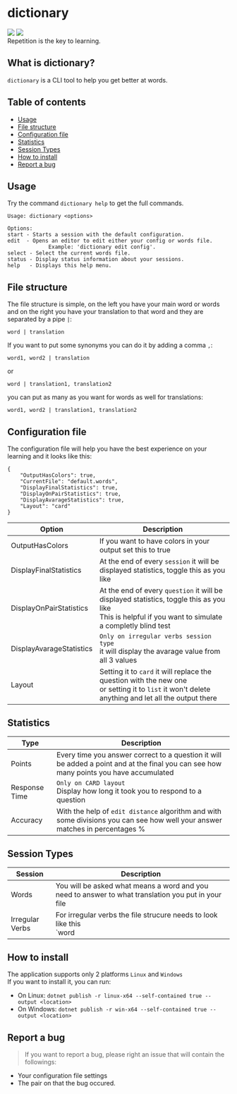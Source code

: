 # dictionary
<a href=""><img src="https://img.shields.io/badge/C%23-239120?style=for-the-badge&logo=c-sharp&logoColor=white"></a>
<a href=""><img src="https://img.shields.io/badge/.NET-5C2D91?style=for-the-badge&logo=.net&logoColor=white"></a>
<br>
Repetition is the key to learning.

## What is dictionary?
`dictionary` is a CLI tool to help you get better at words.

## Table of contents
- [Usage](#usage)
- [File structure](#file-structure)
- [Configuration file](#configuration-file)
- [Statistics](#statistics)
- [Session Types](#session-types)
- [How to install](#how-to-install)
- [Report a bug](#report-a-bug)

## Usage
Try the command `dictionary help` to get the full commands.
```
Usage: dictionary <options>

Options:
start - Starts a session with the default configuration.
edit  - Opens an editor to edit either your config or words file.
             Example: 'dictionary edit config'.
select - Select the current words file.
status - Display status information about your sessions.
help   - Displays this help menu.
```

## File structure
The file structure is simple, on the left you have your main word or words and 
on the right you have your translation to that word and they are separated by a
pipe `|`:
```
word | translation
```
If you want to put some synonyms you can do it by adding a comma `,`: 
```
word1, word2 | translation
```
or 
```
word | translation1, translation2
```
you can put as many as you want for words as well for translations:
```
word1, word2 | translation1, translation2
```

## Configuration file
The configuration file will help you have the best experience on your learning
and it looks like this:
```
{
    "OutputHasColors": true,
    "CurrentFile": "default.words",
    "DisplayFinalStatistics": true,
    "DisplayOnPairStatistics": true,
    "DisplayAvarageStatistics": true,
    "Layout": "card"
}
```
| Option                   | Description |
|--------------------------|-------------|
| OutputHasColors          | If you want to have colors in your output set this to true |
| DisplayFinalStatistics   | At the end of every `session` it will be displayed statistics, toggle this as you like |
| DisplayOnPairStatistics  | At the end of every `question` it will be displayed statistics, toggle this as you like <br> This is helpful if you want to simulate a completly blind test |
| DisplayAvarageStatistics | `Only on irregular verbs session type` <br> it will display the avarage value from all 3 values |
| Layout                   | Setting it to `card` it will replace the question with the new one <br>or setting it to `list` it won't delete anything and let all the output there |

## Statistics
| Type          | Description |
|---------------|-------------|
| Points        | Every time you answer correct to a question it will be added a point and at the final you can see how many points you have accumulated |
| Response Time | `Only on CARD layout` <br> Display how long it took you to respond to a question |
| Accuracy      | With the help of `edit distance` algorithm and with some divisions you can see how well your answer matches in percentages % |

## Session Types
| Session         | Description |
|-----------------|-------------|
| Words           | You will be asked what means a word and you need to answer to what translation you put in your file |
| Irregular Verbs | For irregular verbs the file strucure needs to look like this <br> `word | word1, word2, word3` <br> you can add synonyms on the left side as well. <br> It works like `words` type but with 3 questions |

## How to install
The application supports only 2 platforms `Linux` and `Windows` <br>
If you want to install it, you can run:
- On Linux: `dotnet publish -r linux-x64 --self-contained true --output <location>`
- On Windows: `dotnet publish -r win-x64 --self-contained true --output <location>`

## Report a bug
> If you want to report a bug, please right an issue that will contain the followings: <br> 
- Your configuration file settings
- The pair on that the bug occured.

